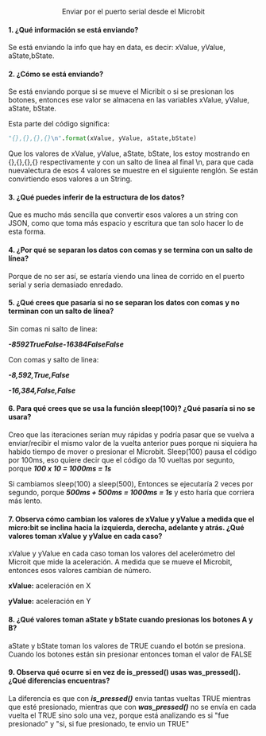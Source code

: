 <p align= center> Enviar por el puerto serial desde el Microbit </p>

#### 1. ¿Qué información se está enviando?
Se está enviando la info que hay en data, es decir: xValue, yValue, aState,bState.

#### 2. ¿Cómo se está enviando?
Se está enviando porque si se mueve el Micribit o si se presionan los botones, entonces ese valor se almacena en las variables xValue, yValue, aState, bState.

Esta parte del código significa:

``` py
"{},{},{},{}\n".format(xValue, yValue, aState,bState)
```
Que los valores de xValue, yValue, aState, bState, los estoy mostrando en {},{},{},{} respectivamente y con un salto de linea al final \n, para que cada nuevalectura de esos 4 valores se muestre en el siguiente renglón. Se están convirtiendo esos valores a un String.

#### 3. ¿Qué puedes inferir de la estructura de los datos?
Que es mucho más sencilla que convertir esos valores a un string con JSON, como que toma más espacio y escritura que tan solo hacer lo de esta forma.

#### 4. ¿Por qué se separan los datos con comas y se termina con un salto de línea?
Porque de no ser así, se estaría viendo una linea de corrido en el puerto serial y seria demasiado enredado.

#### 5. ¿Qué crees que pasaría si no se separan los datos con comas y no terminan con un salto de línea?

Sin comas ni salto de linea:

***-8592TrueFalse-16384FalseFalse***

Con comas y salto de linea: 

***-8,592,True,False*** </p>
***-16,384,False,False***

#### 6. Para qué crees que se usa la función sleep(100)? ¿Qué pasaría si no se usara?
Creo que las iteraciones serían muy rápidas y podría pasar que se vuelva a enviar/recibir el mismo valor de la vuelta anterior pues porque ni siquiera ha habido tiempo de mover o presionar el Microbit.
Sleep(100) pausa el código por 100ms, eso quiere decir que el código da 10 vueltas por segunto, porque ***100 x 10 = 1000ms = 1s***

Si cambiamos sleep(100) a sleep(500), Entonces se ejecutaría 2 veces por segundo, porque ***500ms + 500ms = 1000ms = 1s*** y esto haría que corriera más lento.

#### 7. Observa cómo cambian los valores de xValue y yValue a medida que el micro:bit se inclina hacia la izquierda, derecha, adelante y atrás. ¿Qué valores toman xValue y yValue en cada caso?
xValue y yValue en cada caso toman los valores del acelerómetro del Microit que mide la aceleración. A medida que se mueve el Microbit, entonces esos valores cambian de número.

**xValue:** aceleración en X

**yValue:** aceleración en Y

#### 8. ¿Qué valores toman aState y bState cuando presionas los botones A y B?
aState y bState toman los valores de TRUE cuando el botón se presiona.
Cuando los botones están sin presionar entonces toman el valor de FALSE

#### 9. Observa qué ocurre si en vez de is_pressed() usas was_pressed(). ¿Qué diferencias encuentras?
La diferencia es que con ***is_pressed()*** envia tantas vueltas TRUE mientras que esté presionado, mientras que con ***was_pressed()*** no se envía en cada vuelta el TRUE sino solo una vez, porque está analizando es si "fue presionado" y "si, si fue presionado, te envio un TRUE"
